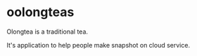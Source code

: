 # oolongteas
Olongtea is a traditional tea.

It's application to help people make snapshot on cloud service.
